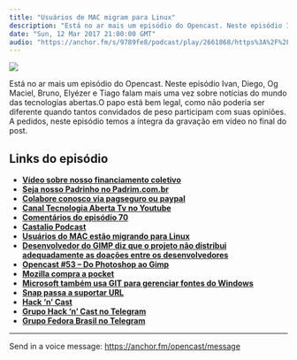 ```yaml
---
title: "Usuários de MAC migram para Linux"
description: "Está no ar mais um episódio do Opencast. Neste episódio Ivan, Diego, Og Maciel, Bruno, Elyézer e Tiago falam mais uma vez sobre notícias do mundo das ..."
date: "Sun, 12 Mar 2017 21:00:00 GMT"
audio: "https://anchor.fm/s/9789fe8/podcast/play/2661868/https%3A%2F%2Fd3ctxlq1ktw2nl.cloudfront.net%2Fproduction%2F2019-2-16%2F11436303-44100-2-5411af145c35.mp3"
---
```


![](https://d3sv2eduhewoas.cloudfront.net/episode/image/67881a6d995740b99140f6a0057be8be.jpg)


Está no ar mais um episódio do Opencast. Neste episódio Ivan, Diego, Og Maciel, Bruno, Elyézer e Tiago falam mais uma vez sobre notícias do mundo das tecnologias abertas.O papo está bem legal, como não poderia ser diferente quando tantos convidados de peso participam com suas opiniões. A pedidos, neste episódio temos a íntegra da gravação em vídeo no final do post.


**Links do episódio**
---------------------


* [**Vídeo sobre nosso financiamento coletivo**](http://tecnologiaaberta.com.br/2016/09/tecnologia-aberta-tv-023-financiamento-coletivo/)
* [**Seja nosso Padrinho no Padrim.com.br**](https://www.padrim.com.br/tecnologiaaberta)
* [**Colabore conosco via pagseguro ou paypal**](http://tecnologiaaberta.com.br/colaborar/)
* [**Canal Tecnologia Aberta Tv no Youtube**](http://youtube.com/tecnologiaaberta)
* [**Comentários do episódio 70**](http://tecnologiaaberta.com.br/2017/01/opencast-70-microsoft-e-linux-foundation/#comments)
* [**Castalio Podcast**](http://castalio.info/)
* [**Usuários do MAC estão migrando para Linux**](http://www.computerworld.com/article/3155088/apple-mac/macs-share-falls-to-five-year-low.html)
* [**Desenvolvedor do GIMP diz que o projeto não distribui adequadamente as doações entre os desenvolvedores**](https://www.patreon.com/pippin)
* [**Opencast #53 – Do Photoshop ao Gimp**](http://tecnologiaaberta.com.br/2015/09/opencast-53-do-photoshop-ao-gimp/)
* [**Mozilla compra a pocket**](https://tecnoblog.net/209643/mozilla-compra-pocket/)
* [**Microsoft também usa GIT para gerenciar fontes do Windows**](http://br-linux.org/2017/01/sim-a-microsoft-tambem-usa-o-git-para-controlar-os-fontes-do-windows.html)
* [**Snap passa a suportar URL**](http://www.omgubuntu.co.uk/2017/02/snap-url-support-coming-ubuntu-software-app-plus-love-news)
* [**Hack ‘n’ Cast**](http://mindbending.org/pt/category/hack-n-cast)
* [**Grupo Hack ‘n’ Cast no Telegram**](https://telegram.me/hackncast)
* [**Grupo Fedora Brasil no Telegram**](https://t.me/fedorabr)



--- 

Send in a voice message: https://anchor.fm/opencast/message